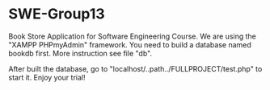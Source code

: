 # SWE-Group13
Book Store Application for Software Engineering Course.
We are using the "XAMPP PHPmyAdmin" framework.
You need to build a database named bookdb first. More instruction see file "db".

After built the database, go to "localhost/..path../FULLPROJECT/test.php" to start it.
Enjoy your trial!